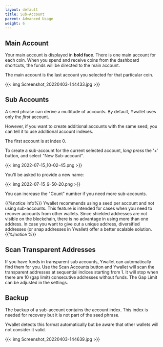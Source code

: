 ```yaml
---
layout: default
title: Sub-Account
parent: Advanced Usage
weight: 6
---
```


## Main Account

Your main account is displayed in **bold face**.
There is one main account for each coin. When you spend
and receive coins from the dashboard shortcuts, the funds
will be directed to the main account.

The main account is the last account you selected for that
particular coin.

{{< img Screenshot_20220403-144433.jpg >}}

## Sub Accounts

A seed phrase can derive a multitude of accounts. By default, 
Ywallet uses only the *first* account. 

However, if you want to create additional accounts with the 
same seed, you can tell it to use additional account indexes.

The first account is at index 0.

To create a sub-account for the current selected account, *long press*
the '+' button, and select "New Sub-account".

{{< img 2022-07-15_10-02-45.png >}}

You'll be asked to provide a new name:

{{< img 2022-07-15_9-50-20.png >}}

You can increase the "Count" number if you need more 
sub-accounts.

{{%notice info%}}
Ywallet recommends using a seed per account and not 
using sub-accounts. This feature is intended for cases when you need
to recover accounts from other wallets.
Since shielded addresses are not visible on the blockchain,
there is no advantage in using more than one address. 
In case you want to give out a unique address, diversified addresses
(or snap addresses in Ywallet) offer a better scalable solution.
{{%/notice %}}

## Scan Transparent Addresses

If you have funds in transparent sub accounts, Ywallet can
automatically find them for you. Use the Scan Accounts button
and Ywallet will scan the transparent addresses at sequential
indices starting from 1. It will stop when there are 10 (gap limit)
consecutive addresses without funds. The Gap Limit can be
adjusted in the settings.

## Backup

The backup of a sub-account contains the account index. This index
is needed for recovery but it is not part of the seed phrase.

Ywallet detects this format automatically but be aware that other
wallets will not consider it valid.

{{< img Screenshot_20220403-144639.jpg >}}

